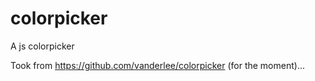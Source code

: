 colorpicker
===========

A js colorpicker

Took from https://github.com/vanderlee/colorpicker (for the moment)...
